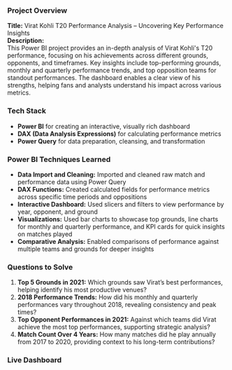 ### Project Overview  
**Title:** Virat Kohli T20 Performance Analysis – Uncovering Key Performance Insights  
**Description:**  
This Power BI project provides an in-depth analysis of Virat Kohli's T20 performance, focusing on his achievements across different grounds, opponents, and timeframes. Key insights include top-performing grounds, monthly and quarterly performance trends, and top opposition teams for standout performances. The dashboard enables a clear view of his strengths, helping fans and analysts understand his impact across various metrics.

### Tech Stack  
- **Power BI** for creating an interactive, visually rich dashboard  
- **DAX (Data Analysis Expressions)** for calculating performance metrics  
- **Power Query** for data preparation, cleansing, and transformation

### Power BI Techniques Learned  
- **Data Import and Cleaning:** Imported and cleaned raw match and performance data using Power Query  
- **DAX Functions:** Created calculated fields for performance metrics across specific time periods and oppositions  
- **Interactive Dashboard:** Used slicers and filters to view performance by year, opponent, and ground  
- **Visualizations:** Used bar charts to showcase top grounds, line charts for monthly and quarterly performance, and KPI cards for quick insights on matches played  
- **Comparative Analysis:** Enabled comparisons of performance against multiple teams and grounds for deeper insights

### Questions to Solve  
1. **Top 5 Grounds in 2021:** Which grounds saw Virat’s best performances, helping identify his most productive venues?  
2. **2018 Performance Trends:** How did his monthly and quarterly performances vary throughout 2018, revealing consistency and peak times?  
3. **Top Opponent Performances in 2021:** Against which teams did Virat achieve the most top performances, supporting strategic analysis?  
4. **Match Count Over 4 Years:** How many matches did he play annually from 2017 to 2020, providing context to his long-term contributions?

### Live Dashboard
[](https://app.powerbi.com/view?r=eyJrIjoiNDA2NGU1MDEtYTBlNy00ZGU5LTk3YmEtNjQ4MjI1Y2M3NzVhIiwidCI6ImM2ZTU0OWIzLTVmNDUtNDAzMi1hYWU5LWQ0MjQ0ZGM1YjJjNCJ9)
 